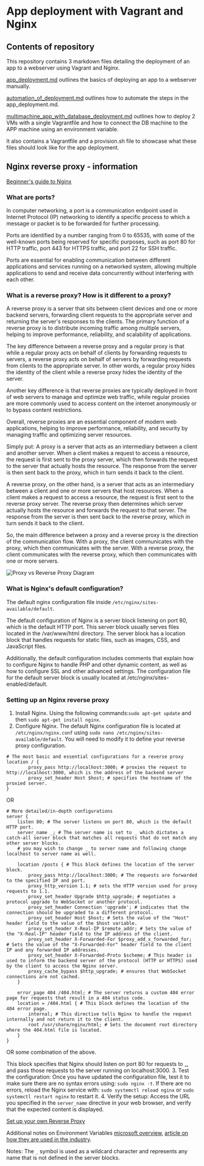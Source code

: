 # App deployment with Vagrant and Nginx

## Contents of repository

This repository contains 3 markdown files detailing the deployment of an app to a webserver using Vagrant and Nginx.

[app_deployment.md](https://github.com/EstherSlabbert/tech230_app_deployment/blob/main/app_deployment.md) outlines the basics of deploying an app to a webserver manually.

[automation_of_deployment.md](https://github.com/EstherSlabbert/tech230_app_deployment/blob/main/automation_of_deployment.md) outlines how to automate the steps in the app_deployment.md.

[multimachine_app_with_database_deployment.md](https://github.com/EstherSlabbert/tech230_app_deployment/blob/main/multimachine_app_with_database_deployment.md) outlines how to deploy 2 VMs with a single Vagrantfile and how to connect the DB machine to the APP machine using an environment variable.

It also contains a Vagrantfile and a provision.sh file to showcase what these files should look like for the app deployment.

## Nginx reverse proxy - information

[Beginner's guide to Nginx](https://nginx.org/en/docs/beginners_guide.html)

### What are ports?

In computer networking, a port is a communication endpoint used in Internet Protocol (IP) networking to identify a specific process to which a message or packet is to be forwarded for further processing.

Ports are identified by a number ranging from 0 to 65535, with some of the well-known ports being reserved for specific purposes, such as port 80 for HTTP traffic, port 443 for HTTPS traffic, and port 22 for SSH traffic.

Ports are essential for enabling communication between different applications and services running on a networked system, allowing multiple applications to send and receive data concurrently without interfering with each other.

### What is a reverse proxy? How is it different to a proxy?

A reverse proxy is a server that sits between client devices and one or more backend servers, forwarding client requests to the appropriate server and returning the server's responses to the clients. The primary function of a reverse proxy is to distribute incoming traffic among multiple servers, helping to improve performance, reliability, and scalability of applications.

The key difference between a reverse proxy and a regular proxy is that while a regular proxy acts on behalf of clients by forwarding requests to servers, a reverse proxy acts on behalf of servers by forwarding requests from clients to the appropriate server. In other words, a regular proxy hides the identity of the client while a reverse proxy hides the identity of the server.

Another key difference is that reverse proxies are typically deployed in front of web servers to manage and optimize web traffic, while regular proxies are more commonly used to access content on the internet anonymously or to bypass content restrictions.

Overall, reverse proxies are an essential component of modern web applications, helping to improve performance, reliability, and security by managing traffic and optimizing server resources.

Simply put: A proxy is a server that acts as an intermediary between a client and another server. When a client makes a request to access a resource, the request is first sent to the proxy server, which then forwards the request to the server that actually hosts the resource. The response from the server is then sent back to the proxy, which in turn sends it back to the client.

A reverse proxy, on the other hand, is a server that acts as an intermediary between a client and one or more servers that host resources. When a client makes a request to access a resource, the request is first sent to the reverse proxy server. The reverse proxy then determines which server actually hosts the resource and forwards the request to that server. The response from the server is then sent back to the reverse proxy, which in turn sends it back to the client.

So, the main difference between a proxy and a reverse proxy is the direction of the communication flow. With a proxy, the client communicates with the proxy, which then communicates with the server. With a reverse proxy, the client communicates with the reverse proxy, which then communicates with one or more servers.

![Proxy vs Reverse Proxy Diagram](https://miro.medium.com/v2/resize:fit:1200/1*WUQ1wM4V1GCAPvyigOASTg.png)

### What is Nginx's default configuration?

The default nginx configuration file inside `/etc/nginx/sites-available/default`.

The default configuration of Nginx is a server block listening on port 80, which is the default HTTP port. This server block usually serves files located in the /var/www/html directory. The server block has a location block that handles requests for static files, such as images, CSS, and JavaScript files.

Additionally, the default configuration includes comments that explain how to configure Nginx to handle PHP and other dynamic content, as well as how to configure SSL and other advanced settings. The configuration file for the default server block is usually located at /etc/nginx/sites-enabled/default.

### Setting up an Nginx reverse proxy

1. Install Nginx. Using the following commands:`sudo apt-get update` and then `sudo apt-get install nginx`.
2. Configure Nginx. The default Nginx configuration file is located at `/etc/nginx/nginx.conf` using `sudo nano /etc/nginx/sites-available/default`. You will need to modify it to define your reverse proxy configuration.

```
# The most basic and essential configurations for a reverse proxy
location / {
        proxy_pass http://localhost:3000; # proxies the request to http://localhost:3000, which is the address of the backend server
        proxy_set_header Host $host; # specifies the hostname of the proxied server.
}
```
OR
```
# More detailed/in-depth configurations
server {
    listen 80; # The server listens on port 80, which is the default HTTP port.
    server_name _; # The server name is set to _ which dictates a catch-all server block that matches all requests that do not match any other server blocks.
    # you may wish to change _ to server name and following change localhost to server name as well.

    location /posts { # This block defines the location of the server block.
        proxy_pass http://localhost:3000; # The requests are forwarded to the specified IP and port.
        proxy_http_version 1.1; # sets the HTTP version used for proxy requests to 1.1.
        proxy_set_header Upgrade $http_upgrade; # negotiates a protocol upgrade to WebSocket or another protocol.
        proxy_set_header Connection 'upgrade'; # indicates that the connection should be upgraded to a different protocol.
        proxy_set_header Host $host; # Sets the value of the "Host" header field to the value of the $host variable.
        proxy_set_header X-Real-IP $remote_addr; # Sets the value of the "X-Real-IP" header field to the IP address of the client.
        proxy_set_header X-Forwarded-For $proxy_add_x_forwarded_for;  # Sets the value of the "X-Forwarded-For" header field to the client IP and any forwarded IP addresses.
        proxy_set_header X-Forwarded-Proto $scheme; # This header is used to inform the backend server of the protocol (HTTP or HTTPS) used by the client to access the Nginx server.
        proxy_cache_bypass $http_upgrade; # ensures that WebSocket connections are not cached.
    }

    error_page 404 /404.html; # The server returns a custom 404 error page for requests that result in a 404 status code.
    location = /404.html { # This block defines the location of the 404 error page.
        internal; # This directive tells Nginx to handle the request internally and not return it to the client.
        root /usr/share/nginx/html; # Sets the document root directory where the 404.html file is located.
    }
}
```
OR some combination of the above.

This block specifies that Nginx should listen on port 80 for requests to _, and pass those requests to the server running on localhost:3000.
3. Test the configuration: Once you have updated the configuration file, test it to make sure there are no syntax errors using: `sudo nginx -t`. If there are no errors, reload the Nginx service with: `sudo systemctl reload nginx` or `sudo systemctl restart nginx` to restart it.
4. Verify the setup: Access the URL you specified in the `server_name` directive in your web browser, and verify that the expected content is displayed.

[Set up your own Reverse Proxy](https://www.digitalocean.com/community/tutorials/how-to-set-up-a-node-js-application-for-production-on-ubuntu-16-04)

Additional notes on Environment Variables [microsoft overview](https://learn.microsoft.com/en-us/powershell/module/microsoft.powershell.core/about/about_environment_variables?view=powershell-7.3), [article on how they are used in the industry](https://medium.com/chingu/an-introduction-to-environment-variables-and-how-to-use-them-f602f66d15fa).

Notes: The `_` symbol is used as a wildcard character and represents any name that is not defined in the server blocks.